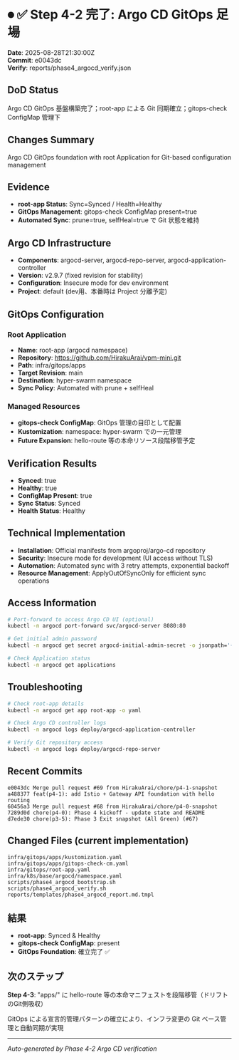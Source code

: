 # ⏺ ✅ Step 4-2 完了: Argo CD GitOps 足場

**Date**: 2025-08-28T21:30:00Z  
**Commit**: e0043dc  
**Verify**: reports/phase4_argocd_verify.json

## DoD Status
Argo CD GitOps 基盤構築完了；root-app による Git 同期確立；gitops-check ConfigMap 管理下

## Changes Summary
Argo CD GitOps foundation with root Application for Git-based configuration management

## Evidence
- **root-app Status**: Sync=Synced / Health=Healthy
- **GitOps Management**: gitops-check ConfigMap present=true
- **Automated Sync**: prune=true, selfHeal=true で Git 状態を維持

## Argo CD Infrastructure
- **Components**: argocd-server, argocd-repo-server, argocd-application-controller
- **Version**: v2.9.7 (fixed revision for stability)
- **Configuration**: Insecure mode for dev environment
- **Project**: default (dev用、本番時は Project 分離予定)

## GitOps Configuration

### Root Application
- **Name**: root-app (argocd namespace)
- **Repository**: https://github.com/HirakuArai/vpm-mini.git
- **Path**: infra/gitops/apps
- **Target Revision**: main
- **Destination**: hyper-swarm namespace
- **Sync Policy**: Automated with prune + selfHeal

### Managed Resources
- **gitops-check ConfigMap**: GitOps 管理の目印として配置
- **Kustomization**: namespace: hyper-swarm での一元管理
- **Future Expansion**: hello-route 等の本命リソース段階移管予定

## Verification Results
- **Synced**: true
- **Healthy**: true
- **ConfigMap Present**: true
- **Sync Status**: Synced
- **Health Status**: Healthy

## Technical Implementation
- **Installation**: Official manifests from argoproj/argo-cd repository
- **Security**: Insecure mode for development (UI access without TLS)
- **Automation**: Automated sync with 3 retry attempts, exponential backoff
- **Resource Management**: ApplyOutOfSyncOnly for efficient sync operations

## Access Information
```bash
# Port-forward to access Argo CD UI (optional)
kubectl -n argocd port-forward svc/argocd-server 8080:80

# Get initial admin password
kubectl -n argocd get secret argocd-initial-admin-secret -o jsonpath='{.data.password}' | base64 -d

# Check Application status
kubectl -n argocd get applications
```

## Troubleshooting
```bash
# Check root-app details
kubectl -n argocd get app root-app -o yaml

# Check Argo CD controller logs
kubectl -n argocd logs deploy/argocd-application-controller

# Verify Git repository access
kubectl -n argocd logs deploy/argocd-repo-server
```

## Recent Commits
```
e0043dc Merge pull request #69 from HirakuArai/chore/p4-1-snapshot
a488377 feat(p4-1): add Istio + Gateway API foundation with hello routing
60456a3 Merge pull request #68 from HirakuArai/chore/p4-0-snapshot
7289d0d chore(p4-0): Phase 4 kickoff - update state and README
d7ede30 chore(p3-5): Phase 3 Exit snapshot (All Green) (#67)
```

## Changed Files (current implementation)
```
infra/gitops/apps/kustomization.yaml
infra/gitops/apps/gitops-check-cm.yaml
infra/gitops/root-app.yaml
infra/k8s/base/argocd/namespace.yaml
scripts/phase4_argocd_bootstrap.sh
scripts/phase4_argocd_verify.sh
reports/templates/phase4_argocd_report.md.tmpl
```

## 結果
- **root-app**: Synced & Healthy
- **gitops-check ConfigMap**: present
- **GitOps Foundation**: 確立完了 ✅

## 次のステップ
**Step 4-3**: "apps/" に hello-route 等の本命マニフェストを段階移管（ドリフトのGit側吸収）

GitOps による宣言的管理パターンの確立により、インフラ変更の Git ベース管理と自動同期が実現

---
*Auto-generated by Phase 4-2 Argo CD verification*
